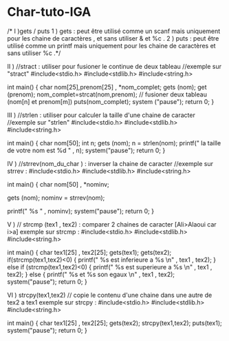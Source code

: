 # Char-tuto-IGA
/* I )gets / puts 
1 ) gets : peut être utilisé comme un scanf mais uniquement pour les chaine de caractères , et sans utiliser & et %c .
2 ) puts : peut être utilisé comme un printf mais uniquement pour les chaine de caractères et sans utiliser %c .*/

 II ) //stract : utiliser pour fusioner le continue de deux tableau
//exemple sur "stract"
#include<stdio.h>
#include<stdlib.h>
#include<string.h>

int main()
{
char nom[25],prenom[25] , *nom_complet;
 gets (nom);
get (prenom);
nom_complet=strcat(nom,prenom); // fusioner deux tableau (nom[n] et prenom[m])
puts(nom_complet);
system ("pause");
return 0;
}

III ) //strlen : utiliser pour calculer la taille d'une chaine de caracter 
//exemple sur "strlen"
#include<stdio.h>
#include<stdlib.h>
#include<string.h>

int main()
{
char nom[50];
int n;
 gets (nom);
n = strlen(nom);
printf(" la taille de votre nom est %d " , n);
system("pause");
return 0;
}

IV ) //strrev(nom_du_char ) : inverser la chaine de caracter 
//exemple sur strrev :
#include<stdio.h>
#include<stdlib.h>
#include<string.h>

int main()
{
char nom[50] , *nominv;

 gets (nom);
nominv = strrev(nom);

printf("  %s " , nominv);
system("pause");
return 0;
}


V ) // strcmp (tex1 , tex2) : comparer 2 chaines de caracter [Ali>Alaoui car i>a] 
exemple sur strcmp :
#include<stdio.h>
#include<stdlib.h>
#include<string.h>

int main()
{
char tex1[25] , tex2[25];
gets(tex1);
gets(tex2);
if(strcmp(tex1,tex2)<0)
{
  printf(" %s est inferieure a %s \n" , tex1 , tex2);
}
else if (strcmp(tex1,tex2)<0)
{
  printf(" %s est superieure a %s \n" , tex1 , tex2);
}
else
{
  printf(" %s et %s son egaux \n" , tex1 , tex2);
  system("pause");
return 0;
}

VI ) strcpy(tex1,tex2) // copie le contenu d'une chaine dans une autre de tex2 a tex1
exemple sur strcpy : 
#include<stdio.h>
#include<stdlib.h>
#include<string.h>

int main()
{
char tex1[25] , tex2[25];
gets(tex2);
strcpy(tex1,tex2);
puts(tex1);
 system("pause");
return 0;
}
